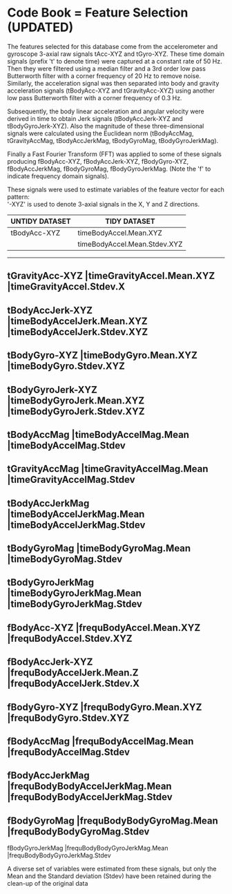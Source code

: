 Code Book = Feature Selection (UPDATED)
=========================================================================

The features selected for this database come from the accelerometer and gyroscope 3-axial raw signals tAcc-XYZ and tGyro-XYZ. These time domain signals (prefix 't' to denote time) were captured at a constant rate of 50 Hz. Then they were filtered using a median filter and a 3rd order low pass Butterworth filter with a corner frequency of 20 Hz to remove noise. Similarly, the acceleration signal was then separated into body and gravity acceleration signals (tBodyAcc-XYZ and tGravityAcc-XYZ) using another low pass Butterworth filter with a corner frequency of 0.3 Hz. 

Subsequently, the body linear acceleration and angular velocity were derived in time to obtain Jerk signals (tBodyAccJerk-XYZ and tBodyGyroJerk-XYZ). Also the magnitude of these three-dimensional signals were calculated using the Euclidean norm (tBodyAccMag, tGravityAccMag, tBodyAccJerkMag, tBodyGyroMag, tBodyGyroJerkMag). 

Finally a Fast Fourier Transform (FFT) was applied to some of these signals producing fBodyAcc-XYZ, fBodyAccJerk-XYZ, fBodyGyro-XYZ, fBodyAccJerkMag, fBodyGyroMag, fBodyGyroJerkMag. (Note the 'f' to indicate frequency domain signals). 

These signals were used to estimate variables of the feature vector for each pattern:  
'-XYZ' is used to denote 3-axial signals in the X, Y and Z directions.

UNTIDY DATASET    |	TIDY DATASET
------------------|-------------------------------
tBodyAcc-XYZ      |timeBodyAccel.Mean.XYZ
			|timeBodyAccel.Mean.Stdev.XYZ
--------------------------------------------------
tGravityAcc-XYZ	|timeGravityAccel.Mean.XYZ
			|timeGravityAccel.Stdev.X
--------------------------------------------------
tBodyAccJerk-XYZ	|timeBodyAccelJerk.Mean.XYZ
			|timeBodyAccelJerk.Stdev.XYZ
--------------------------------------------------
tBodyGyro-XYZ	|timeBodyGyro.Mean.XYZ
			|timeBodyGyro.Stdev.XYZ
--------------------------------------------------
tBodyGyroJerk-XYZ	|timeBodyGyroJerk.Mean.XYZ
			|timeBodyGyroJerk.Stdev.XYZ
--------------------------------------------------
tBodyAccMag		|timeBodyAccelMag.Mean
			|timeBodyAccelMag.Stdev
--------------------------------------------------
tGravityAccMag	|timeGravityAccelMag.Mean
			|timeGravityAccelMag.Stdev
--------------------------------------------------
tBodyAccJerkMag	|timeBodyAccelJerkMag.Mean
			|timeBodyAccelJerkMag.Stdev
--------------------------------------------------
tBodyGyroMag	|timeBodyGyroMag.Mean
			|timeBodyGyroMag.Stdev
--------------------------------------------------
tBodyGyroJerkMag	|timeBodyGyroJerkMag.Mean
			|timeBodyGyroJerkMag.Stdev	
--------------------------------------------------
fBodyAcc-XYZ	|frequBodyAccel.Mean.XYZ
			|frequBodyAccel.Stdev.XYZ
--------------------------------------------------
fBodyAccJerk-XYZ	|frequBodyAccelJerk.Mean.Z
			|frequBodyAccelJerk.Stdev.X
--------------------------------------------------
fBodyGyro-XYZ	|frequBodyGyro.Mean.XYZ
			|frequBodyGyro.Stdev.XYZ
--------------------------------------------------
fBodyAccMag		|frequBodyAccelMag.Mean
			|frequBodyAccelMag.Stdev
--------------------------------------------------
fBodyAccJerkMag	|frequBodyBodyAccelJerkMag.Mean
			|frequBodyBodyAccelJerkMag.Stdev
--------------------------------------------------
fBodyGyroMag	|frequBodyBodyGyroMag.Mean
			|frequBodyBodyGyroMag.Stdev
--------------------------------------------------
fBodyGyroJerkMag	|frequBodyBodyGyroJerkMag.Mean
			|frequBodyBodyGyroJerkMag.Stdev

A diverse set of variables were estimated from these signals, but only the Mean and the Standard deviation (Stdev) have been retained during the clean-up of the original data